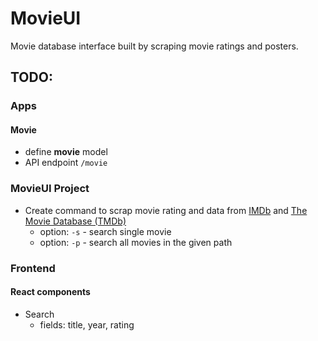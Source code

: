# MovieUI
Movie database interface built by scraping movie ratings and posters.

## TODO:
### Apps
#### Movie
* define **movie** model
* API endpoint `/movie`
### MovieUI Project
* Create command to scrap movie rating and data from [IMDb](https://www.imdb.com/) and [The Movie Database (TMDb)](https://www.themoviedb.org/)
    * option: `-s` - search single movie
    * option: `-p` - search all movies in the given path
### Frontend
#### React components
* Search
   * fields: title, year, rating
